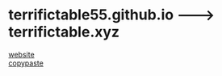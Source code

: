 # terrifictable55.github.io  --->  terrifictable.xyz
[website](https://terrifictable.xyz/)<br>
[copypaste](https://terrifictable.xyz/cool/)
